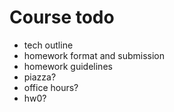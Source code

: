 # Course todo
- tech outline
- homework format and submission
- homework guidelines
- piazza?
- office hours?
- hw0?